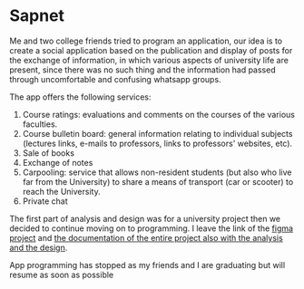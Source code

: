 # Sapnet
Me and two college friends tried to program an application, our idea is to create a social application based on the publication and display of posts for the exchange of information, in which various aspects of university life are present, since there was no such thing and the information had passed through uncomfortable and confusing whatsapp groups.

The app offers the following services:
1. Course ratings: evaluations and comments on the courses of the various faculties.
2. Course bulletin board: general information relating to individual subjects (lectures links, e-mails to professors, links to professors' websites, etc).
3. Sale of books
4. Exchange of notes
5. Carpooling: service that allows non-resident students (but also who live far from the University) to share a means of transport (car or scooter) to reach the University.
6. Private chat


The first part of analysis and design was for a university project then we decided to continue moving on to programming.
I leave the link of the [figma project](https://www.figma.com/proto/jGUJ68G8nj34majUGd5kiw/home-page?node-id=436%3A11189&scaling=min-zoom&page-id=273%3A2496&starting-point-node-id=436%3A11189) and [the documentation of the entire project also with the analysis and the design](https://github.com/LeonardoBerti07/Sapnet/blob/main/Documentation.pdf).

App programming has stopped as my friends and I are graduating but will resume as soon as possible

